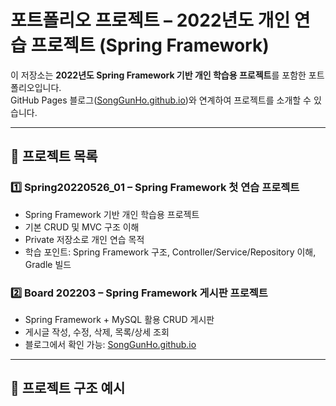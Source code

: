 # 포트폴리오 프로젝트 – 2022년도 개인 연습 프로젝트 (Spring Framework)

이 저장소는 **2022년도 Spring Framework 기반 개인 학습용 프로젝트**를 포함한 포트폴리오입니다.  
GitHub Pages 블로그([SongGunHo.github.io](https://SongGunHo.github.io))와 연계하여 프로젝트를 소개할 수 있습니다.

---

## 📌 프로젝트 목록

### 1️⃣ Spring20220526_01 – Spring Framework 첫 연습 프로젝트
- Spring Framework 기반 개인 학습용 프로젝트
- 기본 CRUD 및 MVC 구조 이해
- Private 저장소로 개인 연습 목적
- 학습 포인트: Spring Framework 구조, Controller/Service/Repository 이해, Gradle 빌드

### 2️⃣ Board 202203 – Spring Framework 게시판 프로젝트
- Spring Framework + MySQL 활용 CRUD 게시판
- 게시글 작성, 수정, 삭제, 목록/상세 조회
- 블로그에서 확인 가능: [SongGunHo.github.io](https://SongGunHo.github.io)

---

## 🔧 프로젝트 구조 예시

